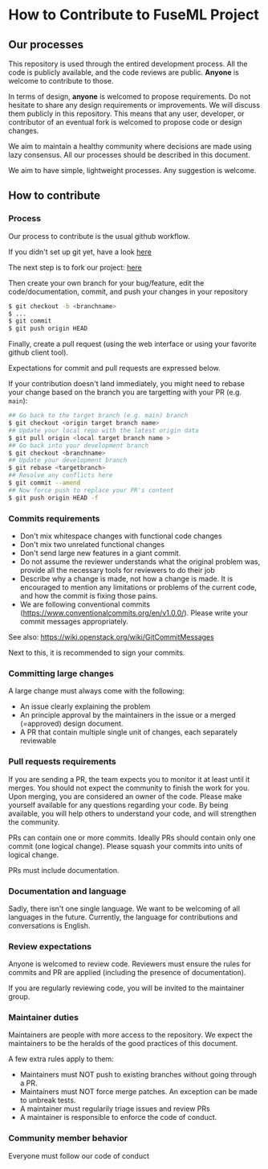 # How to Contribute to FuseML Project

## Our processes


This repository is used through the entired development process. All the code is publicly available, and the code reviews are public. **Anyone** is welcome to contribute to those.

In terms of design, **anyone** is welcomed to propose requirements. Do not hesitate to share any design requirements or improvements. We will discuss them publicly in this repository. This means that any user, developer, or contributor of an eventual fork is welcomed to propose code or design changes.

We aim to maintain a healthy community where decisions are made using lazy consensus. All our processes should be described in this document.

We aim to have simple, lightweight processes. Any suggestion is welcome.

## How to contribute

### Process

Our process to contribute is the usual github workflow.

If you didn't set up git yet, have a look [here](https://docs.github.com/en/github/getting-started-with-github/set-up-git)

The next step is to fork our project: [here](https://docs.github.com/en/github/getting-started-with-github/fork-a-repo)

Then create your own branch for your bug/feature, edit the code/documentation, commit, and push your changes in your repository

```bash
$ git checkout -b <branchname>
$ ...
$ git commit
$ git push origin HEAD
```

Finally, create a pull request (using the web interface or using your favorite github client tool).

Expectations for commit and pull requests are expressed below.

If your contribution doesn't land immediately, you might need to rebase your change based on the branch you are targetting with your PR (e.g. `main`):

```bash
## Go back to the target branch (e.g. main) branch
$ git checkout <origin target branch name>
## Update your local repo with the latest origin data
$ git pull origin <local target branch name >
## Go back into your development branch
$ git checkout <branchname>
## Update your development branch
$ git rebase <targetbranch>
## Resolve any conflicts here
$ git commit --amend
## Now force push to replace your PR's content
$ git push origin HEAD -f
```

### Commits requirements

- Don't mix whitespace changes with functional code changes
- Don't mix two unrelated functional changes
- Don't send large new features in a giant commit.
- Do not assume the reviewer understands what the original problem was, provide all the necessary tools for reviewers to do their job
- Describe why a change is made, not how a change is made. It is encouraged to mention any limitations or problems of the current code, and how the commit is fixing those pains.
- We are following conventional commits (https://www.conventionalcommits.org/en/v1.0.0/). Please write your commit messages appropriately.

See also: https://wiki.openstack.org/wiki/GitCommitMessages

Next to this, it is recommended to sign your commits.

### Committing large changes

A large change must always come with the following:

- An issue clearly explaining the problem
- An principle approval by the maintainers in the issue or a merged (=approved) design document.
- A PR that contain multiple single unit of changes, each separately reviewable

### Pull requests requirements

If you are sending a PR, the team expects you to monitor it at least until it merges. You should not expect the community to finish the work for you.
Upon merging, you are considered an owner of the code. Please make yourself available for any questions regarding your code. By being available, you will help others to understand your code, and will strengthen the community.

PRs can contain one or more commits. Ideally PRs should contain only one commit (one logical change). Please squash your commits into units of logical change.

PRs must include documentation.

### Documentation and language

Sadly, there isn't one single language. We want to be welcoming of all languages in the future. Currently, the language for contributions and conversations is English.

### Review expectations

Anyone is welcomed to review code.
Reviewers must ensure the rules for commits and PR are applied (including the presence of documentation).

If you are regularly reviewing code, you will be invited to the maintainer group.

### Maintainer duties

Maintainers are people with more access to the repository.
We expect the maintainers to be the heralds of the good practices of this document.

A few extra rules apply to them:

- Maintainers must NOT push to existing branches without going through a PR.
- Maintainers must NOT force merge patches. An exception can be made to unbreak tests.
- A maintainer must regularily triage issues and review PRs
- A maintainer is responsible to enforce the code of conduct.

### Community member behavior

Everyone must follow our code of conduct

